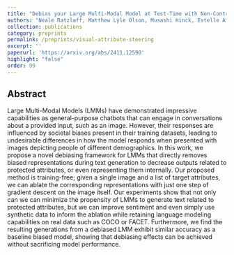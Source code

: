 ```yaml
---
title: "Debias your Large Multi-Modal Model at Test-Time with Non-Contrastive Visual Attribute Steering"
authors: "Neale Ratzlaff, Matthew Lyle Olson, Musashi Hinck, Estelle Aflalo, Shao-Yen Tseng, Vasudev Lal, and Phillip Howard"
collection: publications
category: preprints
permalink: /preprints/visual-attribute-steering
excerpt: ''
paperurl: 'https://arxiv.org/abs/2411.12590'
highlight: "false"
order: 99
---
```



## Abstract

Large Multi-Modal Models (LMMs) have demonstrated impressive capabilities as general-purpose chatbots that can engage in conversations about a provided input, such as an image. However, their responses are influenced by societal biases present in their training datasets, leading to undesirable differences in how the model responds when presented with images depicting people of different demographics. In this work, we propose a novel debiasing framework for LMMs that directly removes biased representations during text generation to decrease outputs related to protected attributes, or even representing them internally. Our proposed method is training-free; given a single image and a list of target attributes, we can ablate the corresponding representations with just one step of gradient descent on the image itself. Our experiments show that not only can we can minimize the propensity of LMMs to generate text related to protected attributes, but we can improve sentiment and even simply use synthetic data to inform the ablation while retaining language modeling capabilities on real data such as COCO or FACET. Furthermore, we find the resulting generations from a debiased LMM exhibit similar accuracy as a baseline biased model, showing that debiasing effects can be achieved without sacrificing model performance. 